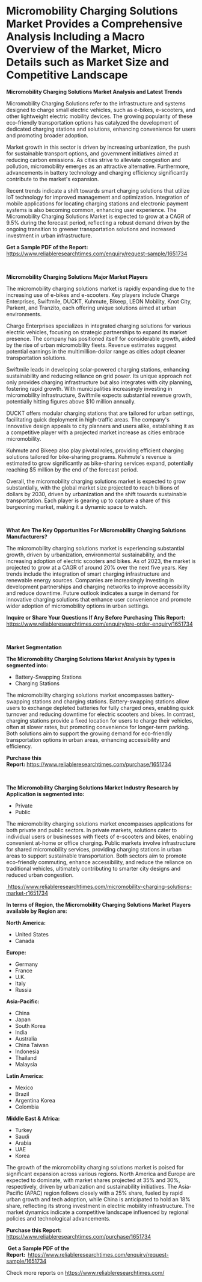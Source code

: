 <p><h1>Micromobility Charging Solutions Market Provides a Comprehensive Analysis Including a Macro Overview of the Market, Micro Details such as Market Size and Competitive Landscape</h1></p><p><strong>Micromobility Charging Solutions Market Analysis and Latest Trends</strong></p>
<p><p>Micromobility Charging Solutions refer to the infrastructure and systems designed to charge small electric vehicles, such as e-bikes, e-scooters, and other lightweight electric mobility devices. The growing popularity of these eco-friendly transportation options has catalyzed the development of dedicated charging stations and solutions, enhancing convenience for users and promoting broader adoption.</p><p>Market growth in this sector is driven by increasing urbanization, the push for sustainable transport options, and government initiatives aimed at reducing carbon emissions. As cities strive to alleviate congestion and pollution, micromobility emerges as an attractive alternative. Furthermore, advancements in battery technology and charging efficiency significantly contribute to the market's expansion.</p><p>Recent trends indicate a shift towards smart charging solutions that utilize IoT technology for improved management and optimization. Integration of mobile applications for locating charging stations and electronic payment systems is also becoming common, enhancing user experience. The Micromobility Charging Solutions Market is expected to grow at a CAGR of 9.5% during the forecast period, reflecting a robust demand driven by the ongoing transition to greener transportation solutions and increased investment in urban infrastructure.</p></p>
<p><strong>Get a Sample PDF of the Report:&nbsp;</strong> <a href="https://www.reliableresearchtimes.com/enquiry/request-sample/1651734?utm_campaign=3520&utm_medium=2&utm_source=Github&utm_content=ia&utm_term=23032025&utm_id=micromobility-charging-solutions">https://www.reliableresearchtimes.com/enquiry/request-sample/1651734</a></p>
<p>&nbsp;</p>
<p><strong>Micromobility Charging Solutions Major Market Players</strong></p>
<p><p>The micromobility charging solutions market is rapidly expanding due to the increasing use of e-bikes and e-scooters. Key players include Charge Enterprises, Swiftmile, DUCKT, Kuhmute, Bikeep, LEON Mobility, Knot City, Parkent, and Tranzito, each offering unique solutions aimed at urban environments.</p><p>Charge Enterprises specializes in integrated charging solutions for various electric vehicles, focusing on strategic partnerships to expand its market presence. The company has positioned itself for considerable growth, aided by the rise of urban micromobility fleets. Revenue estimates suggest potential earnings in the multimillion-dollar range as cities adopt cleaner transportation solutions.</p><p>Swiftmile leads in developing solar-powered charging stations, enhancing sustainability and reducing reliance on grid power. Its unique approach not only provides charging infrastructure but also integrates with city planning, fostering rapid growth. With municipalities increasingly investing in micromobility infrastructure, Swiftmile expects substantial revenue growth, potentially hitting figures above $10 million annually.</p><p>DUCKT offers modular charging stations that are tailored for urban settings, facilitating quick deployment in high-traffic areas. The company's innovative design appeals to city planners and users alike, establishing it as a competitive player with a projected market increase as cities embrace micromobility.</p><p>Kuhmute and Bikeep also play pivotal roles, providing efficient charging solutions tailored for bike-sharing programs. Kuhmute's revenue is estimated to grow significantly as bike-sharing services expand, potentially reaching $5 million by the end of the forecast period.</p><p>Overall, the micromobility charging solutions market is expected to grow substantially, with the global market size projected to reach billions of dollars by 2030, driven by urbanization and the shift towards sustainable transportation. Each player is gearing up to capture a share of this burgeoning market, making it a dynamic space to watch.</p></p>
<p>&nbsp;</p>
<p><strong>What Are The Key Opportunities For Micromobility Charging Solutions Manufacturers?</strong></p>
<p><p>The micromobility charging solutions market is experiencing substantial growth, driven by urbanization, environmental sustainability, and the increasing adoption of electric scooters and bikes. As of 2023, the market is projected to grow at a CAGR of around 20% over the next five years. Key trends include the integration of smart charging infrastructure and renewable energy sources. Companies are increasingly investing in development partnerships and charging networks to improve accessibility and reduce downtime. Future outlook indicates a surge in demand for innovative charging solutions that enhance user convenience and promote wider adoption of micromobility options in urban settings.</p></p>
<p><strong>Inquire or Share Your Questions If Any Before Purchasing This Report:</strong> <a href="https://www.reliableresearchtimes.com/enquiry/pre-order-enquiry/1651734?utm_campaign=3520&utm_medium=2&utm_source=Github&utm_content=ia&utm_term=23032025&utm_id=micromobility-charging-solutions">https://www.reliableresearchtimes.com/enquiry/pre-order-enquiry/1651734</a></p>
<p>&nbsp;</p>
<p><strong>Market Segmentation</strong></p>
<p><strong>The Micromobility Charging Solutions Market Analysis by types is segmented into:</strong></p>
<p><ul><li>Battery-Swapping Stations</li><li>Charging Stations</li></ul></p>
<p><p>The micromobility charging solutions market encompasses battery-swapping stations and charging stations. Battery-swapping stations allow users to exchange depleted batteries for fully charged ones, enabling quick turnover and reducing downtime for electric scooters and bikes. In contrast, charging stations provide a fixed location for users to charge their vehicles, often at slower rates, but promoting convenience for longer-term parking. Both solutions aim to support the growing demand for eco-friendly transportation options in urban areas, enhancing accessibility and efficiency.</p></p>
<p><strong>Purchase this Report:&nbsp;</strong><a href="https://www.reliableresearchtimes.com/purchase/1651734?utm_campaign=3520&utm_medium=2&utm_source=Github&utm_content=ia&utm_term=23032025&utm_id=micromobility-charging-solutions">https://www.reliableresearchtimes.com/purchase/1651734</a></p>
<p>&nbsp;</p>
<p><strong>The Micromobility Charging Solutions Market Industry Research by Application is segmented into:</strong></p>
<p><ul><li>Private</li><li>Public</li></ul></p>
<p><p>The micromobility charging solutions market encompasses applications for both private and public sectors. In private markets, solutions cater to individual users or businesses with fleets of e-scooters and bikes, enabling convenient at-home or office charging. Public markets involve infrastructure for shared micromobility services, providing charging stations in urban areas to support sustainable transportation. Both sectors aim to promote eco-friendly commuting, enhance accessibility, and reduce the reliance on traditional vehicles, ultimately contributing to smarter city designs and reduced urban congestion.</p></p>
<p><a href="https://www.reliableresearchtimes.com/micromobility-charging-solutions-market-r1651734?utm_campaign=3520&utm_medium=2&utm_source=Github&utm_content=ia&utm_term=23032025&utm_id=micromobility-charging-solutions">&nbsp;https://www.reliableresearchtimes.com/micromobility-charging-solutions-market-r1651734</a></p>
<p><strong>In terms of Region, the Micromobility Charging Solutions Market Players available by Region are:</strong></p>
<p>
    <p> <strong> North America: </strong>
        <ul>
            <li>United States</li>
            <li>Canada</li>
        </ul>
        </p> 
    <p> <strong> Europe: </strong>
        <ul>
            <li>Germany</li>
            <li>France</li>
            <li>U.K.</li>
            <li>Italy</li>
            <li>Russia</li>
        </ul>
        </p> 
    <p> <strong> Asia-Pacific: </strong>
        <ul>
            <li>China</li>
            <li>Japan</li>
            <li>South Korea</li>
            <li>India</li>
            <li>Australia</li>
            <li>China Taiwan</li>
            <li>Indonesia</li>
            <li>Thailand</li>
            <li>Malaysia</li>
        </ul>
        </p> 
    <p> <strong> Latin America: </strong>
        <ul>
            <li>Mexico</li>
            <li>Brazil</li>
            <li>Argentina Korea</li>
            <li>Colombia</li>
        </ul>
        </p> 
    <p> <strong> Middle East & Africa: </strong>
        <ul>
            <li>Turkey</li>
            <li>Saudi</li>
            <li>Arabia</li>
            <li>UAE</li>
            <li>Korea</li>
        </ul>
    </p>
    </p>
<p><p>The growth of the micromobility charging solutions market is poised for significant expansion across various regions. North America and Europe are expected to dominate, with market shares projected at 35% and 30%, respectively, driven by urbanization and sustainability initiatives. The Asia-Pacific (APAC) region follows closely with a 25% share, fueled by rapid urban growth and tech adoption, while China is anticipated to hold an 18% share, reflecting its strong investment in electric mobility infrastructure. The market dynamics indicate a competitive landscape influenced by regional policies and technological advancements.</p></p>
<p><strong>Purchase this Report: </strong><a href="https://www.reliableresearchtimes.com/purchase/1651734?utm_campaign=3520&utm_medium=2&utm_source=Github&utm_content=ia&utm_term=23032025&utm_id=micromobility-charging-solutions">https://www.reliableresearchtimes.com/purchase/1651734</a></p>
<p>&nbsp;<strong>Get a Sample PDF of the Report:&nbsp;&nbsp;</strong><a href="https://www.reliableresearchtimes.com/enquiry/request-sample/1651734?utm_campaign=3520&utm_medium=2&utm_source=Github&utm_content=ia&utm_term=23032025&utm_id=micromobility-charging-solutions">https://www.reliableresearchtimes.com/enquiry/request-sample/1651734</a></p>
<p><strong></strong></p>
<p>Check more reports on <a href="https://www.reliableresearchtimes.com/?utm_campaign=3520&utm_medium=2&utm_source=Github&utm_content=ia&utm_term=23032025&utm_id=micromobility-charging-solutions">https://www.reliableresearchtimes.com/</a></p>